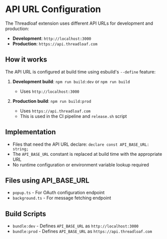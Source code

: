 # API URL Configuration

The Threadloaf extension uses different API URLs for development and production:

- **Development**: `http://localhost:3000`
- **Production**: `https://api.threadloaf.com`

## How it works

The API URL is configured at build time using esbuild's `--define` feature:

1. **Development build**: `npm run build:dev` or `npm run build`
   - Uses `http://localhost:3000`
   
2. **Production build**: `npm run build:prod` 
   - Uses `https://api.threadloaf.com`
   - This is used in the CI pipeline and `release.sh` script

## Implementation

- Files that need the API URL declare: `declare const API_BASE_URL: string;`
- The `API_BASE_URL` constant is replaced at build time with the appropriate URL
- No runtime configuration or environment variable lookup required

## Files using API_BASE_URL

- `popup.ts` - For OAuth configuration endpoint
- `background.ts` - For message fetching endpoint

## Build Scripts

- `bundle:dev` - Defines `API_BASE_URL` as `http://localhost:3000`
- `bundle:prod` - Defines `API_BASE_URL` as `https://api.threadloaf.com` 
